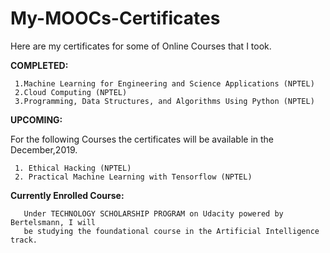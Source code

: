 # My-MOOCs-Certificates
Here are my certificates for some of Online Courses that I took.

**COMPLETED:**
  
     1.Machine Learning for Engineering and Science Applications (NPTEL)
     2.Cloud Computing (NPTEL)
     3.Programming, Data Structures, and Algorithms Using Python (NPTEL)

**UPCOMING:**
 
 For the following Courses the certificates will be available in the December,2019.
 
     
     1. Ethical Hacking (NPTEL)
     2. Practical Machine Learning with Tensorflow (NPTEL)
     
 
**Currently Enrolled Course:**

       Under TECHNOLOGY SCHOLARSHIP PROGRAM on Udacity powered by Bertelsmann, I will     
       be studying the foundational course in the Artificial Intelligence track.
